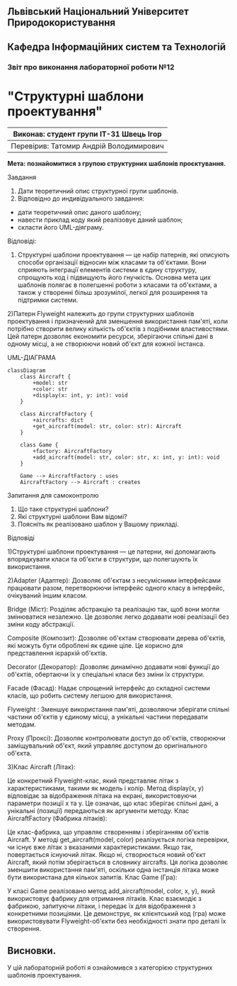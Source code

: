 ## Львівський Національний Університет Природокористування
## Кафедра Інформаційних систем та Технологій



### Звіт про виконання лабораторної роботи №12
# "Структурні шаблони проектування"



| Виконав: студент групи ІТ-31 Швець Ігор      |
|----------------------------------------------|
| Перевірив: Татомир Андрій Володимирович      |




**Мета: познайомитися з групою структурних шаблонів проєктування.**


Завдання

1. Дати теоретичний опис структурної групи шаблонів.
2. Відповідно до индивідуального завдання:
- дати теоретичний опис даного шаблону;
- навести приклад коду який реалізовує даний шаблон;
- скласти його UML-діяграму.

Відповіді:

1) Структурні шаблони проектування — це набір патернів, які описують способи організації відносин між класами та об'єктами. Вони сприяють інтеграції елементів системи в єдину структуру, спрощують код і підвищують його гнучкість. Основна мета цих шаблонів полягає в полегшенні роботи з класами та об'єктами, а також у створенні більш зрозумілої, легкої для розширення та підтримки системи.

2)Патерн Flyweight належить до групи структурних шаблонів проектування і призначений для зменшення використання пам'яті, коли потрібно створити велику кількість об'єктів з подібними властивостями. Цей патерн дозволяє економити ресурси, зберігаючи спільні дані в одному місці, а не створюючи новий об'єкт для кожної інстанса.

UML-ДІАГРАМА

```mermaid
classDiagram
    class Aircraft {
        +model: str
        +color: str
        +display(x: int, y: int): void
    }

    class AircraftFactory {
        +aircrafts: dict
        +get_aircraft(model: str, color: str): Aircraft
    }

    class Game {
        +factory: AircraftFactory
        +add_aircraft(model: str, color: str, x: int, y: int): void
    }

    Game --> AircraftFactory : uses
    AircraftFactory --> Aircraft : creates
```

Запитання для самоконтролю
1. Що таке структурні шаблони?
2. Які структурні шаблони Вам відомі?
3. Поясніть як реалізовано шаблон у Вашому прикладі.

Відповіді

1)Структурні шаблони проектування — це патерни, які допомагають впорядкувати класи та об'єкти в структури, що полегшують їх використання.


2)Adapter (Адаптер): Дозволяє об'єктам з несумісними інтерфейсами працювати разом, перетворюючи інтерфейс одного класу в інтерфейс, очікуваний іншим класом.

Bridge (Міст): Розділяє абстракцію та реалізацію так, щоб вони могли змінюватися незалежно. Це дозволяє легко додавати нові реалізації без зміни коду абстракції.

Composite (Композит): Дозволяє об'єктам створювати дерева об'єктів, які можуть бути оброблені як єдине ціле. Це корисно для представлення ієрархій об'єктів.

Decorator (Декоратор): Дозволяє динамічно додавати нові функції до об'єктів, обертаючи їх у спеціальні класи без зміни їх структури.

Facade (Фасад): Надає спрощений інтерфейс до складної системи класів, що робить систему легшою для використання.

Flyweight : Зменшує використання пам'яті, дозволяючи зберігати спільні частини об'єктів у єдиному місці, а унікальні частини передавати методам.

Proxy (Проксі): Дозволяє контролювати доступ до об'єктів, створюючи заміщувальний об'єкт, який управляє доступом до оригінального об'єкта.

3)Клас Aircraft (Літак):

Це конкретний Flyweight-клас, який представляє літак з характеристиками, такими як модель і колір.
Метод display(x, y) відповідає за відображення літака на екрані, використовуючи параметри позиції x та y. Це означає, що клас зберігає спільні дані, а унікальні (позиції) передаються як аргументи методу.
Клас AircraftFactory (Фабрика літаків):

Це клас-фабрика, що управляє створенням і зберіганням об'єктів Aircraft.
У методі get_aircraft(model, color) реалізується логіка перевірки, чи існує вже літак з вказаними характеристиками. Якщо так, повертається існуючий літак. Якщо ні, створюється новий об'єкт Aircraft, який потім зберігається в словнику aircrafts.
Ця логіка дозволяє зменшити використання пам'яті, оскільки одна інстанція літака може бути використана для кількох запитів.
Клас Game (Гра):

У класі Game реалізовано метод add_aircraft(model, color, x, y), який використовує фабрику для отримання літаків.
Клас взаємодіє з фабрикою, запитуючи літаки, і передає їх для відображення з конкретними позиціями.
Це демонструє, як клієнтський код (гра) може використовувати Flyweight-об'єкти без необхідності знати про деталі їх створення.
## Висновки. 

У цій лабораторній роботі я ознайомився з категорією структурних шаблонів проектування.